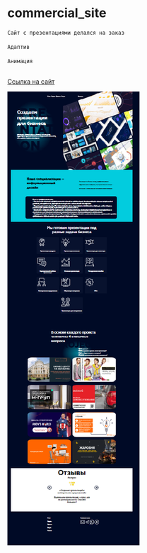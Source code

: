 # commercial_site

```
Сайт с презентациями делался на заказ

Адаптив

Анимация


```
[Ссылка на сайт ](https://amirhraj.github.io/commercial_site/)

![ Так он выглядит ](https://github.com/amirhraj/commercial_site/blob/main/Predentation_site.png)


